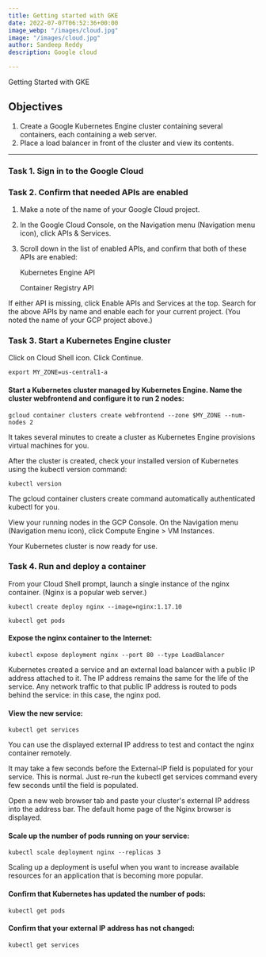 ```yaml
---
title: Getting started with GKE
date: 2022-07-07T06:52:36+00:00
image_webp: "/images/cloud.jpg"
image: "/images/cloud.jpg"
author: Sandeep Reddy
description: Google cloud

---
```

Getting Started with GKE

## Objectives

1. Create a Google Kubernetes Engine cluster containing several containers, each containing a web server.
2. Place a load balancer in front of the cluster and view its contents.

***

### Task 1. Sign in to the Google Cloud

### Task 2. Confirm that needed APIs are enabled

1. Make a note of the name of your Google Cloud project.
2. In the Google Cloud Console, on the Navigation menu (Navigation menu icon), click APIs & Services.
3. Scroll down in the list of enabled APIs, and confirm that both of these APIs are enabled:

   Kubernetes Engine API

   Container Registry API

If either API is missing, click Enable APIs and Services at the top. Search for the above APIs by name and enable each for your current project. (You noted the name of your GCP project above.)

### Task 3. Start a Kubernetes Engine cluster

Click on Cloud Shell icon. Click Continue.

    export MY_ZONE=us-central1-a

#### Start a Kubernetes cluster managed by Kubernetes Engine. Name the cluster webfrontend and configure it to run 2 nodes:

    gcloud container clusters create webfrontend --zone $MY_ZONE --num-nodes 2

It takes several minutes to create a cluster as Kubernetes Engine provisions virtual machines for you.

After the cluster is created, check your installed version of Kubernetes using the kubectl version command:

    kubectl version

The gcloud container clusters create command automatically authenticated kubectl for you.

View your running nodes in the GCP Console. On the Navigation menu (Navigation menu icon), click Compute Engine > VM Instances.

Your Kubernetes cluster is now ready for use.

### Task 4. Run and deploy a container

From your Cloud Shell prompt, launch a single instance of the nginx container. (Nginx is a popular web server.)

    kubectl create deploy nginx --image=nginx:1.17.10
    
    kubectl get pods

#### Expose the nginx container to the Internet:

    kubectl expose deployment nginx --port 80 --type LoadBalancer

Kubernetes created a service and an external load balancer with a public IP address attached to it. The IP address remains the same for the life of the service. Any network traffic to that public IP address is routed to pods behind the service: in this case, the nginx pod.

#### View the new service:

    kubectl get services

You can use the displayed external IP address to test and contact the nginx container remotely.

It may take a few seconds before the External-IP field is populated for your service. This is normal. Just re-run the kubectl get services command every few seconds until the field is populated.

Open a new web browser tab and paste your cluster's external IP address into the address bar. The default home page of the Nginx browser is displayed.

#### Scale up the number of pods running on your service:

    kubectl scale deployment nginx --replicas 3

Scaling up a deployment is useful when you want to increase available resources for an application that is becoming more popular.

#### Confirm that Kubernetes has updated the number of pods:

    kubectl get pods

#### Confirm that your external IP address has not changed:

    kubectl get services
